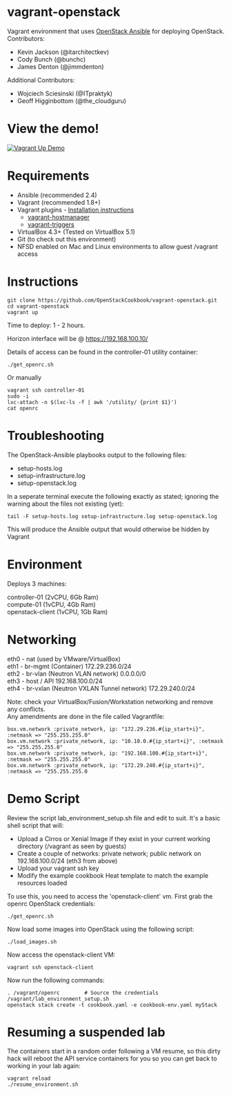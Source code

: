 # vagrant-openstack
Vagrant environment that uses [OpenStack Ansible](https://github.com/openstack/openstack-ansible) for deploying OpenStack.<br>
Contributors:
- Kevin Jackson (@itarchitectkev)
- Cody Bunch (@bunchc)
- James Denton (@jimmdenton)

Additional Contributors:
- Wojciech Sciesinski (@ITpraktyk)
- Geoff Higginbottom (@the_cloudguru)

# View the demo!
[![Vagrant Up Demo](https://asciinema.org/a/sPAcxfGUSAYsDJy9LTXGZoLR1.png)](https://asciinema.org/a/sPAcxfGUSAYsDJy9LTXGZoLR1)

# Requirements
- Ansible (recommended 2.4)
- Vagrant (recommended 1.8+)
- Vagrant plugins - [Installation instructions](https://www.vagrantup.com/docs/plugins/usage.html)
  - [vagrant-hostmanager](https://github.com/devopsgroup-io/vagrant-hostmanager)  
  - [vagrant-triggers](https://github.com/emyl/vagrant-triggers)
- VirtualBox 4.3+ (Tested on VirtualBox 5.1)
- Git (to check out this environment)
- NFSD enabled on Mac and Linux environments to allow guest /vagrant access

# Instructions
```
git clone https://github.com/OpenStackCookbook/vagrant-openstack.git
cd vagrant-openstack
vagrant up
```

Time to deploy: 1 - 2 hours.

Horizon interface will be @ https://192.168.100.10/

Details of access can be found in the controller-01 utility container:

```
./get_openrc.sh
```
Or manually
```
vagrant ssh controller-01
sudo -i
lxc-attach -n $(lxc-ls -f | awk '/utility/ {print $1}')
cat openrc
```

# Troubleshooting
The OpenStack-Ansible playbooks output to the following files:
- setup-hosts.log
- setup-infrastructure.log
- setup-openstack.log

In a seperate terminal execute the following exactly as stated; ignoring the warning about the files not existing (yet):
```
tail -F setup-hosts.log setup-infrastructure.log setup-openstack.log
```
This will produce the Ansible output that would otherwise be hidden by Vagrant

# Environment
Deploys 3 machines:

controller-01 (2vCPU, 6Gb Ram)<br>
compute-01 (1vCPU, 4Gb Ram)<br>
openstack-client (1vCPU, 1Gb Ram)<br>

# Networking
eth0 - nat (used by VMware/VirtualBox)<br>
eth1 - br-mgmt (Container) 172.29.236.0/24<br>
eth2 - br-vlan (Neutron VLAN network) 0.0.0.0/0<br>
eth3 - host / API 192.168.100.0/24<br>
eth4 - br-vxlan (Neutron VXLAN Tunnel network) 172.29.240.0/24<br>

Note: check your VirtualBox/Fusion/Workstation networking and remove any conflicts.<br>
Any amendments are done in the file called Vagrantfile:<br>

```
box.vm.network :private_network, ip: "172.29.236.#{ip_start+i}", :netmask => "255.255.255.0"
box.vm.network :private_network, ip: "10.10.0.#{ip_start+i}", :netmask => "255.255.255.0"
box.vm.network :private_network, ip: "192.168.100.#{ip_start+i}", :netmask => "255.255.255.0"
box.vm.network :private_network, ip: "172.29.240.#{ip_start+i}", :netmask => "255.255.255.0
```

# Demo Script
Review the script lab_environment_setup.sh file and edit to suit. It's a basic shell script that will:
- Upload a Cirros or Xenial Image if they exist in your current working directory (/vagrant as seen by guests)
- Create a couple of networks: private network; public network on 192.168.100.0/24 (eth3 from above)
- Upload your vagrant ssh key
- Modify the example cookbook Heat template to match the example resources loaded

To use this, you need to access the 'openstack-client' vm. First grab the openrc OpenStack credentials:<br>
```
./get_openrc.sh
```
Now load some images into OpenStack using the following script:
```
./load_images.sh
```
Now access the openstack-client VM:
```
vagrant ssh openstack-client
```
Now run the following commands:
```
. /vagrant/openrc        # Source the credentials
/vagrant/lab_environment_setup.sh
openstack stack create -t cookbook.yaml -e cookbook-env.yaml myStack
```
# Resuming a suspended lab
The containers start in a random order following a VM resume, so this dirty hack will reboot the API service containers for you so you can get back to working in your lab again:
```
vagrant reload
./resume_environment.sh
```

